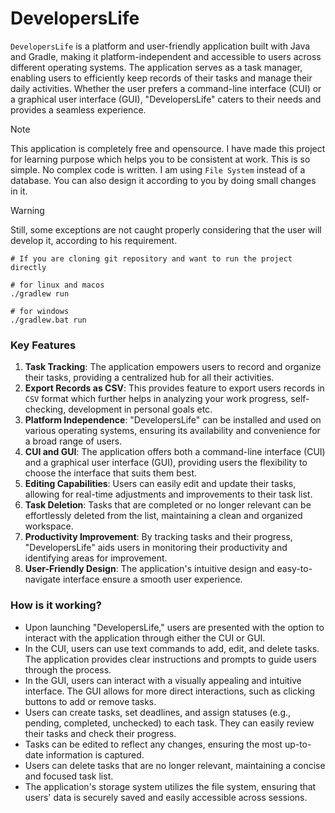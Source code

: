 # DevelopersLife

`DevelopersLife` is a platform and user-friendly application built with Java and Gradle, making it platform-independent
and accessible to users across different operating systems. The application serves as a task manager, enabling users to
efficiently keep records of their tasks and manage their daily activities. Whether the user prefers a command-line
interface (CUI) or a graphical user interface (GUI), "DevelopersLife" caters to their needs and provides a seamless
experience.
> [!NOTE]
> This application is completely free and opensource. I have made this project for learning purpose which helps you to
> be consistent at work. This is so simple. No complex code is written. I am using `File System` instead of a database.
> You can also design it according to you by doing small changes in it.

> [!WARNING]
> Still, some exceptions are not caught properly considering that the user will develop it, according to his
> requirement.

```shell
# If you are cloning git repository and want to run the project directly

# for linux and macos
./gradlew run

# for windows
./gradlew.bat run

```
### Key Features

1. **Task Tracking**: The application empowers users to record and organize their tasks, providing a centralized hub for
   all their activities.
2. **Export Records as CSV**: This provides feature to export users records in `CSV` format which further helps in
   analyzing your work progress, self-checking, development in personal goals etc.
3. **Platform Independence**: "DevelopersLife" can be installed and used on various operating systems, ensuring its
   availability and convenience for a broad range of users.
4. **CUI and GUI**: The application offers both a command-line interface (CUI) and a graphical user interface (GUI),
   providing users the flexibility to choose the interface that suits them best.
5. **Editing Capabilities**: Users can easily edit and update their tasks, allowing for real-time adjustments and
   improvements to their task list.
6. **Task Deletion**: Tasks that are completed or no longer relevant can be effortlessly deleted from the list,
   maintaining
   a clean and organized workspace.
7. **Productivity Improvement**: By tracking tasks and their progress, "DevelopersLife" aids users in monitoring
   their productivity and identifying areas for improvement.
8. **User-Friendly Design**: The application's intuitive design and easy-to-navigate interface ensure a smooth user
   experience.

### How is it working?

* Upon launching "DevelopersLife," users are presented with the option to interact with the application through either
  the CUI or GUI.
* In the CUI, users can use text commands to add, edit, and delete tasks. The application provides clear instructions
  and prompts to guide users through the process.
* In the GUI, users can interact with a visually appealing and intuitive interface. The GUI allows for more direct
  interactions, such as clicking buttons to add or remove tasks.
* Users can create tasks, set deadlines, and assign statuses (e.g., pending, completed, unchecked) to each task. They
  can easily review their tasks and check their progress.
* Tasks can be edited to reflect any changes, ensuring the most up-to-date information is captured.
* Users can delete tasks that are no longer relevant, maintaining a concise and focused task list.
* The application's storage system utilizes the file system, ensuring that users' data is securely saved and easily
  accessible across sessions.